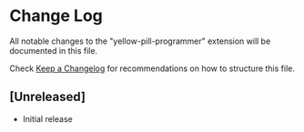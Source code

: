 # Change Log

All notable changes to the "yellow-pill-programmer" extension will be documented in this file.

Check [Keep a Changelog](http://keepachangelog.com/) for recommendations on how to structure this file.

## [Unreleased]

- Initial release
